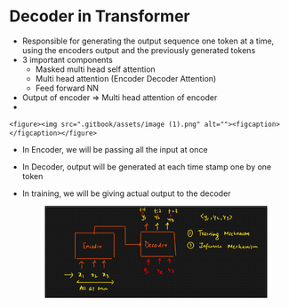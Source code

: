 # Decoder in Transformer

* Responsible for generating the output sequence one token at a time, using the encoders output and the previously generated tokens
* 3 important components
  * Masked multi head self attention
  * Multi head attention (Encoder Decoder Attention)
  * Feed forward NN
* Output of encoder ⇒ Multi head attention of encoder
*

    <figure><img src=".gitbook/assets/image (1).png" alt=""><figcaption></figcaption></figure>
* In Encoder, we will be passing all the input at once
* In Decoder, output will be generated at each time stamp one by one token
*   In training, we will be giving actual output to the decoder

    <figure><img src=".gitbook/assets/{AC8F5DCD-D4CB-4054-8801-D8BC418D2E17}.png" alt=""><figcaption></figcaption></figure>
